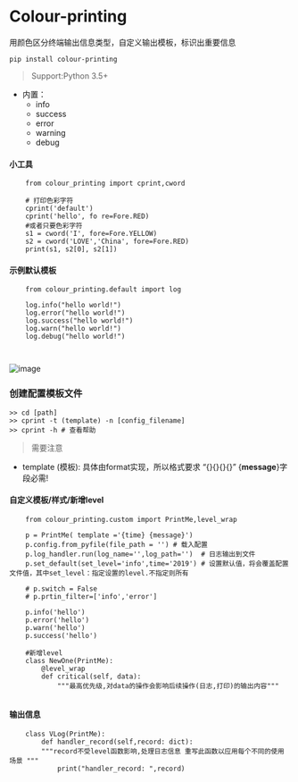# Colour-printing
用颜色区分终端输出信息类型，自定义输出模板，标识出重要信息
```
pip install colour-printing
```
> Support:Python 3.5+
- 内置： 
  - info 
  - success 
  - error 
  - warning
  - debug
  
#### 小工具

```
    from colour_printing import cprint,cword

    # 打印色彩字符
    cprint('default')
    cprint('hello', fo re=Fore.RED)
    #或者只要色彩字符
    s1 = cword('I', fore=Fore.YELLOW)
    s2 = cword('LOVE','China', fore=Fore.RED)
    print(s1, s2[0], s2[1])
```


#### 示例默认模板
```
    from colour_printing.default import log
    
    log.info("hello world!")
    log.error("hello world!")
    log.success("hello world!")
    log.warn("hello world!")
    log.debug("hello world!")

    

```
![image](https://github.com/Faithforus/Colour-printing/blob/master/default.png)



### 创建配置模板文件
```
>> cd [path]
>> cprint -t (template) -n [config_filename]
>> cprint -h # 查看帮助

```

> 需要注意 
- template (模板):  具体由format实现，所以格式要求 “{}{}{}{}”  {**message**}字段必需!



#### 自定义模板/样式/新增level

```
    from colour_printing.custom import PrintMe,level_wrap

    p = PrintMe( template ='{time} {message}') 
    p.config.from_pyfile(file_path = '') # 载入配置
    p.log_handler.run(log_name='',log_path='')  # 日志输出到文件
    p.set_default(set_level='info',time='2019') # 设置默认值，将会覆盖配置文件值，其中set_level：指定设置的level.不指定则所有

    # p.switch = False
    # p.prtin_filter=['info','error']

    p.info('hello')
    p.error('hello')
    p.warn('hello')
    p.success('hello')

    #新增level
    class NewOne(PrintMe):
        @level_wrap
        def critical(self, data):
            """最高优先级,对data的操作会影响后续操作(日志,打印)的输出内容"""


```


#### 输出信息
```
    class VLog(PrintMe):
        def handler_record(self,record: dict):
        """record不受level函数影响,处理日志信息 重写此函数以应用每个不同的使用场景 """
            print("handler_record: ",record)
    
```
